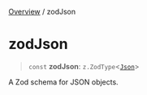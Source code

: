 [Overview](../index.md) / zodJson

# zodJson

> `const` **zodJson**: `z.ZodType`\<[`Json`](../type-aliases/Json.md)\>

A Zod schema for JSON objects.
